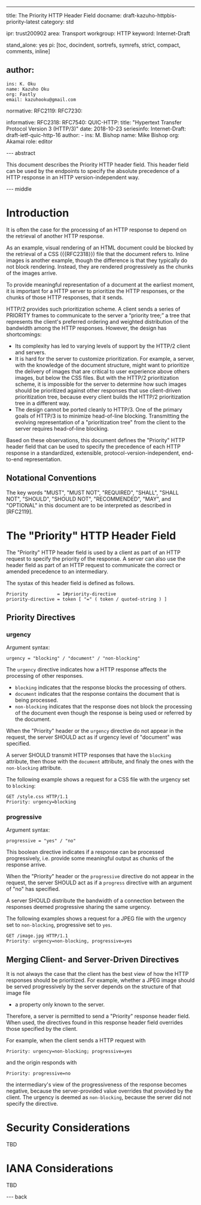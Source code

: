 ---
title: The Priority HTTP Header Field
docname: draft-kazuho-httpbis-priority-latest
category: std

ipr: trust200902
area: Transport
workgroup: HTTP
keyword: Internet-Draft

stand_alone: yes
pi: [toc, docindent, sortrefs, symrefs, strict, compact, comments, inline]

author:
  -
    ins: K. Oku
    name: Kazuho Oku
    org: Fastly
    email: kazuhooku@gmail.com

normative:
  RFC2119:
  RFC7230:

informative:
  RFC2318:
  RFC7540:
  QUIC-HTTP:
    title: "Hypertext Transfer Protocol Version 3 (HTTP/3)"
    date: 2018-10-23
    seriesinfo:
      Internet-Draft: draft-ietf-quic-http-16
    author:
      -
        ins: M. Bishop
        name: Mike Bishop
        org: Akamai
        role: editor

--- abstract

This document describes the Priority HTTP header field.  This header field can
be used by the endpoints to specify the absolute precedence of a HTTP response
in an HTTP version-independent way.

--- middle

# Introduction

It is often the case for the processing of an HTTP response to depend on the
retrieval of another HTTP response.

As an example, visual rendering of an HTML document could be blocked by the
retrieval of a CSS ({{RFC2318}}) file that the document refers to. Inline images
is another example, though the difference is that they typically do not block
rendering. Instead, they are rendered progressively as the chunks of the images
arrive.

To provide meaningful representation of a document at the earliest moment, it is
important for a HTTP server to prioritize the HTTP responses, or the chunks of
those HTTP responses, that it sends.

HTTP/2 provides such prioritization scheme. A client sends a series of PRIORITY
frames to communicate to the server a “priority tree;” a tree that represents
the client's preferred ordering and weighted distribution of the bandwidth among
the HTTP responses. However, the design has shortcomings:

* Its complexity has led to varying levels of support by the HTTP/2 client and
  servers.
* It is hard for the server to customize prioritization. For example, a server,
  with the knowledge of the document structure, might want to prioritize the
  delivery of images that are critical to user experience above others images,
  but below the CSS files.  But with the HTTP/2 prioritization scheme, it is
  impossible for the server to determine how such images should be prioritized
  against other responses that use client-driven prioritization tree, because
  every client builds the HTTP/2 prioritization tree in a different way.
* The design cannot be ported cleanly to HTTP/3. One of the primary goals of
  HTTP/3 is to minimize head-of-line blocking. Transmitting the evolving
  representation of a "prioritization tree" from the client to the server
  requires head-of-line blocking.

Based on these observations, this document defines the "Priority" HTTP header
field that can be used to specify the precedence of each HTTP response in a
standardized, extensible, protocol-version-independent, end-to-end
representation.

## Notational Conventions

The key words "MUST", "MUST NOT", "REQUIRED", "SHALL", "SHALL NOT", "SHOULD",
"SHOULD NOT", "RECOMMENDED", "MAY", and "OPTIONAL" in this document are to be
interpreted as described in [RFC2119].

# The "Priority" HTTP Header Field

The "Priority" HTTP header field is used by a client as part of an HTTP request
to specify the priority of the response.  A server can also use the header field
as part of an HTTP request to communicate the correct or amended precedence to
an intermediary.

The systax of this header field is defined as follows.

~~~ abnf
Priority           = 1#priority-directive
priority-directive = token [ "=" ( token / quoted-string ) ]
~~~

## Priority Directives

### urgency

Argument syntax:

~~~ abnf
urgency = "blocking" / "document" / "non-blocking"
~~~

The `urgency` directive indicates how a HTTP response affects the processing of
other responses.

* `blocking` indicates that the response blocks the processing of others.
* `document` indicates that the response contains the document that is being
  processed.
* `non-blocking` indicates that the response does not block the processing of
  the document even though the response is being used or referred by the
  document.

When the "Priority" header or the `urgency` directive do not appear in the
request, the server SHOULD act as if urgency level of "document" was specified.

A server SHOULD transmit HTTP responses that have the `blocking` attribute, then
those with the `document` attribute, and finaly the ones with the `non-blocking`
attribute.

The following example shows a request for a CSS file with the urgency set to
`blocking`:

~~~ example
GET /style.css HTTP/1.1
Priority: urgency=blocking

~~~

### progressive

Argument syntax:

~~~ example
progressive = "yes" / "no"
~~~

This boolean directive indicates if a response can be processed progressively,
i.e. provide some meaningful output as chunks of the response arrive.

When the "Priority" header or the `progressive` directive do not appear in the
request, the server SHOULD act as if a `progress` directive with an argument of
"no" has specified.

A server SHOULD distribute the bandwidth of a connection between the responses
deemed progressive sharing the same urgency.

The following examples shows a request for a JPEG file with the urgency set to
`non-blocking`, progressive set to `yes`.

~~~ example
GET /image.jpg HTTP/1.1
Priority: urgency=non-blocking, progressive=yes

~~~

## Merging Client- and Server-Driven Directives

It is not always the case that the client has the best view of how the HTTP
responses should be prioritized.  For example, whether a JPEG image should be
served progressively by the server depends on the structure of that image file
- a property only known to the server.

Therefore, a server is permitted to send a "Priority" response header field.
When used, the directives found in this response header field overrides those
specified by the client.

For example, when the client sends a HTTP request with

~~~ example
Priority: urgency=non-blocking; progressive=yes
~~~

and the origin responds with

~~~ example
Priority: progressive=no
~~~

the intermediary's view of the progressiveness of the response becomes negative,
because the server-provided value overrides that provided by the client.  The
urgency is deemed as `non-blocking`, because the server did not specify the
directive.

# Security Considerations

TBD

# IANA Considerations

TBD

--- back
